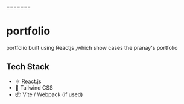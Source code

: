 
=======
# portfolio
portfolio built using Reactjs ,which show cases the pranay's portfolio
## Tech Stack
- ⚛️ React.js
- 💨 Tailwind CSS
- 📦 Vite / Webpack (if used)


